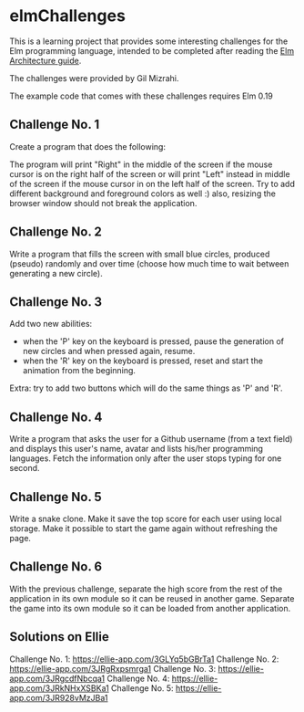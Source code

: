 # elmChallenges

This is a learning project that provides some interesting challenges for the Elm programming language, intended to be completed after reading the [Elm Architecture guide](http://guide.elm-lang.org/architecture/index.html).

The challenges were provided by Gil Mizrahi. 

The example code that comes with these challenges requires Elm 0.19 

## Challenge No. 1

Create a program that does the following:

The program will print "Right" in the middle of the screen if the mouse cursor is on the right half of the screen or will print "Left" instead in middle of the screen if the mouse cursor in on the left half of the screen. Try to add different background and foreground colors as well :) also, resizing the browser window should not break the application.

## Challenge No. 2 

Write a program that fills the screen with small blue circles, produced (pseudo) randomly and over time (choose how much time to wait between generating a new circle).

## Challenge No. 3 

Add two new abilities:
 
- when the 'P' key on the keyboard is pressed, pause the generation of new circles and when pressed again, resume.
- when the 'R' key on the keyboard is pressed, reset and start the animation from the beginning.

Extra: try to add two buttons which will do the same things as 'P' and 'R'.

## Challenge No. 4

Write a program that asks the user for a Github username (from a text field) and displays this user's name, avatar and lists his/her programming languages. Fetch the information only after the user stops typing for one second. 

## Challenge No. 5

Write a snake clone. Make it save the top score for each user using local storage. Make it possible to start the game again without refreshing the page.

## Challenge No. 6 

With the previous challenge, separate the high score from the rest of the application in its own module so it can be reused in another game. Separate the game into its own module so it can be loaded from another application. 

## Solutions on Ellie

Challenge No. 1: https://ellie-app.com/3GLYq5bGBrTa1
Challenge No. 2: https://ellie-app.com/3JRgRxpsmrga1
Challenge No. 3: https://ellie-app.com/3JRgcdfNbcqa1
Challenge No. 4: https://ellie-app.com/3JRkNHxXSBKa1
Challenge No. 5: https://ellie-app.com/3JR928vMzJBa1
